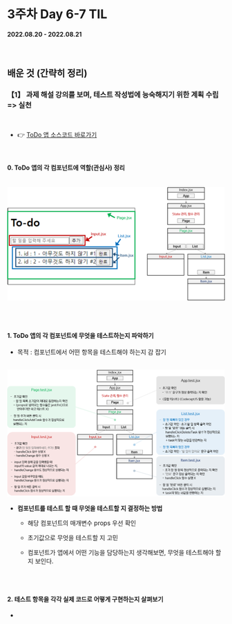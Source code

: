 # 3주차 Day 6-7 TIL

#### 2022.08.20 - 2022.08.21

<br/>

## 배운 것 (간략히 정리)

### 【1】 과제 해설 강의를 보며, 테스트 작성법에 능숙해지기 위한 계획 수립 => 실천

<br/>

- 👉 <a href="TIL\CodeSoom\Week 3\ToDoAppSrc">ToDo 앱 소스코드 바로가기</a>

<br/>

#### 0. ToDo 앱의 각 컴포넌트에 역할(관심사) 정리

<br/>

<img src="img/to_do_app.png">

<br/><br/>

#### 1. ToDo 앱의 각 컴포넌트에 무엇을 테스트하는지 파악하기

- 목적 : 컴포넌트에서 어떤 항목을 테스트해야 하는지 감 잡기

<br/>

<img src="img/to_do_app_test.png">

<br/>

- <strong>컴포넌트를 테스트 할 때 무엇을 테스트할 지 결정하는 방법</strong>

    - 해당 컴포넌트의 매개변수 props 우선 확인

    - 초기값으로 무엇을 테스트할 지 고민

    - 컴포넌트가 앱에서 어떤 기능을 담당하는지 생각해보면, 무엇을 테스트해야 할 지 보인다.

<br/><br/>

#### 2. 테스트 항목을 각각 실제 코드로 어떻게 구현하는지 살펴보기

- <strong></strong>